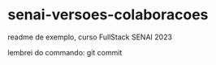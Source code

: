 # senai-versoes-colaboracoes

readme de exemplo, curso FullStack SENAI 2023

lembrei do commando: git commit
